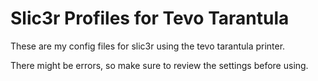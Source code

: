 # Slic3r Profiles for Tevo Tarantula

These are my config files for slic3r using the tevo tarantula printer.

There might be errors, so make sure to review the settings before using.

